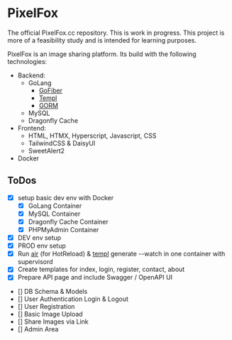 # PixelFox

The official PixelFox.cc repository. This is work in progress.
This project is more of a feasibility study and is intended for learning purposes.

PixelFox is an image sharing platform. Its build with the following technologies:

* Backend:
  * GoLang
    * [GoFiber](https://github.com/gofiber/fiber)
    * [Templ](https://github.com/a-h/templ)
    * [GORM](https://github.com/go-gorm/gorm)
  * MySQL
  * Dragonfly Cache
* Frontend:
  * HTML, HTMX, Hyperscript, Javascript, CSS
  * TailwindCSS & DaisyUI
  * SweetAlert2
* Docker

## ToDos

* [X] setup basic dev env with Docker
    * [X] GoLang Container
    * [X] MySQL Container
    * [X] Dragonfly Cache Container
    * [X] PHPMyAdmin Container
* [X] DEV env setup 
* [X] PROD env setup
* [X] Run [air](https://github.com/air-verse/air) (for HotReload) & [templ](https://github.com/a-h/templ) generate --watch in one container with supervisord
* [X] Create templates for index, login, register, contact, about
* [X] Prepare API page and include Swagger / OpenAPI UI
* [] DB Schema & Models
* [] User Authentication Login & Logout
* [] User Registration
* [] Basic Image Upload
* [] Share Images via Link
* [] Admin Area
